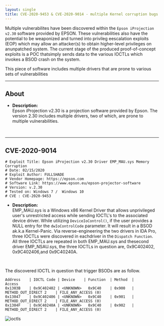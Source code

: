 ```yaml
---
layout: single
title: CVE-2020-9453 & CVE-2020-9014 - multiple Kernel corruption bugs
---
```



Multiple vulnerabilites have been discovered within the `Epson iProjection v2.30` software provided by EPSON. These vulnerabilities also have the potential to be weaponized and turned into privileg eescalation exploits (EOP) which may allow an attacker(s) to obtain higher-level privileges on anunpatched system. The current stage of the produced proof-of-concept exploits is a POC thatsimply sends data to the various IOCTLs which invokes a BSOD crash on the system.

This piece of software includes multiple drivers that are prone to various sets of vulnerabilities 

----

## About
* **Description:** <br>
Epson iProjection v2.30 is a projection software provided by Epson. The version 2.30 includes multiple drivers, two of which, are prone to multiple vulnerabilities. 
<br>

----
## CVE-2020-9014

```
# Exploit Title: Epson iProjection v2.30 Driver EMP_MAU.sys Memory Corruption
# Date: 02/15/2020
# Exploit Author: FULLSHADE
# Vendor Homepage: https://epson.com
# Software Link: https://www.epson.eu/epson-projector-software
# Version: v.2.30
# Tested on: Windows 7 /  Windows 10
# CVE : CVE-2020-9453
```

* **Description:** <br>
EMP_MAU.sys is a  Windows x86 Kernel Driver that allows unprivileged user's unrestricted access while sending IOCTL's to the associated device driver. While utilizing `DeviceIoControl()`, if the user provides a NULL entry for the `dwIoControlCode` parameter. It will result in a BSOD ak.k.a Kernel-Panic. Via reverse-engineering the two drivers in IDA Pro, three IOCTLs were discovered in eachdriver in the `Dispatch Function`. All three IOCTLs are repeated in both EMP_MAU.sys and thesecond driver EMP_NSAU.sys, the three IOCTLs in question are, 0x9C402402, 0x9C402406,and 0x9C40240A.
<br>

The discovered IOCTL in question that trigger BSODs are as follow.


```
Address    | IOCTL Code | Device    | Function  | Method  |                    Access
0x1303B    | 0x9C402402 | <UNKNOWN>   0x9C40    | 0x900   | METHOD_OUT_DIRECT 2    | FILE_ANY_ACCESS (0)
0x13047    | 0x9C402406 | <UNKNOWN>   0x9C40    | 0x901   | METHOD_OUT_DIRECT 2    | FILE_ANY_ACCESS (0)
0x1304F    | 0x9C40240A | <UNKNOWN>   0x9C40    | 0x902   | METHOD_OUT_DIRECT 2    | FILE_ANY_ACCESS (0)
```

![ioctls](https://raw.githubusercontent.com/FULLSHADE/CVE-2020-9453_-_CVE-2020-9014/master/ioctls.png)

